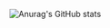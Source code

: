 ![Anurag's GitHub stats](https://github-readme-stats.vercel.app/api?username=dnwls7738&show_icons=true&theme=radical)
